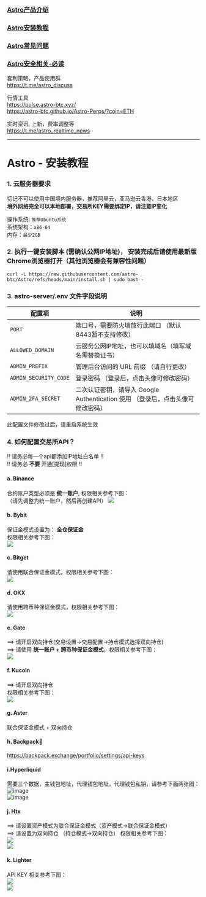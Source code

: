 ### [Astro产品介绍](./README.md) 
### [Astro安装教程](./INSTALL.md) 
### [Astro常见问题](./Docs/常见问题.md) 
### [Astro安全相关-必读](./SECURITY.md) 

套利策略，产品使用群 \
https://t.me/astro_discuss

行情工具 \
https://pulse.astro-btc.xyz/ \
https://astro-btc.github.io/Astro-Perps/?coin=ETH

实时资讯, 上新，费率调整等 \
https://t.me/astro_realtime_news

--------------------------------

# Astro - 安装教程

### 1. 云服务器要求
切记不可以使用中国境内服务器，推荐阿里云，亚马逊云香港，日本地区 \
**境外网络完全可以本地部署，交易所KEY需要绑定IP，请注意IP变化** 

操作系统: ```推荐Ubuntu系统``` \
系统架构：```x86-64``` \
内存：```最少2GB``` 

### 2. 执行一键安装脚本 (需确认公网IP地址)， 安装完成后请使用最新版Chrome浏览器打开（其他浏览器会有兼容性问题）
```
curl -L https://raw.githubusercontent.com/astro-btc/Astro/refs/heads/main/install.sh | sudo bash -
```

### 3. astro-server/.env 文件字段说明

| **配置项**               | **说明**                                                        |
|--------------------------|-----------------------------------------------------------------|
| `PORT`                   | 端口号，需要防火墙放行此端口 （默认8443暂不支持修改）                         |
| `ALLOWED_DOMAIN`         | 云服务公网IP地址，也可以填域名（填写域名需替换证书）                   |
| `ADMIN_PREFIX`           | 管理后台访问的 URL 前缀 （请自行更改）                             |
| `ADMIN_SECURITY_CODE`    | 登录密码  （登录后，点击头像可修改密码）                                      |
| `ADMIN_2FA_SECRET`       | 二次认证密钥，请导入 Google Authentication 使用 （登录后，点击头像可修改密码）    |


此配置文件修改过后，请重启系统生效 

### 4. 如何配置交易所API？
‼️ 请务必每一个api都添加IP地址白名单 ‼️  \
‼️ 请务必 **不要** 开通[提现]权限 ‼️ 

#### a. Binance
合约账户类型必须是 **统一账户**, 权限相关参考下图：\
（请先调整为统一账户，然后再创建API）
![](images/BN-api.png)

#### b. Bybit
保证金模式设置为： **全仓保证金** \
权限相关参考下图：\
![](images/Bybit-API.png)

#### c. Bitget
请使用联合保证金模式，权限相关参考下图：\
![](images/BG-API.png)

#### d. OKX
请使用跨币种保证金模式，权限相关参考下图：\
![](images/OKX-API.png)

#### e. Gate
 ==> 请开启双向持仓(交易设置->交易配置->持仓模式选择双向持仓)  \
 ==> 请使用 **统一账户 + 跨币种保证金模式**，权限相关参考下图：\
![](images/Gate-API.png)

#### f. Kucoin
==> 请开启双向持仓 \
权限相关参考下图：\
![](images/kucoin-API.png)

#### g. Aster
联合保证金模式 + 双向持仓

#### h. Backpack🎒
https://backpack.exchange/portfolio/settings/api-keys

#### i.Hyperliquid
需要三个数据，主钱包地址，代理钱包地址，代理钱包私钥，请参考下面两张图：\
![image](https://github.com/user-attachments/assets/a8676428-a43d-460c-a183-f544ec0d2196) \
![image](https://github.com/user-attachments/assets/e52b0c84-29ca-4e66-8af3-5ae76840a4b4)

#### j. Htx
==> 请设置资产模式为联合保证金模式（资产模式->联合保证金模式）\
==> 请设置为双向持仓 （持仓模式->双向持仓）
权限相关参考下图：\
![](images/htx1.png) \
![](images/htx2.png)

#### k. Lighter
API KEY 相关参考下图：\
![](images/lighter1.png) \
![](images/lighter2.png)

